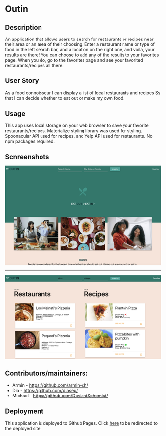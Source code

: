 # Outin

## Description
An application that allows users to search for restaurants or recipes near their area or an area of their choosing. Enter a restaurant name or type of food in the left search bar, and a location on the right one, and voila, your results are there! You can choose to add any of the results to your favorites page. When you do, go to the favorites page and see your favorited restaurants/recipes all there.


## User Story
As a food connoisseur
I can display a list of local restaurants and recipes
Ss that I can decide whether to eat out or make my own food.

## Usage
This app uses local storage on your web browser to save your favorite restaurants/recipes. Materialize styling library was used for styling. Spoonacular API used for recipes, and Yelp API used for restaurants. No npm packages required. 

## Scnreenshots
![screenshot1](./Assets/screenshot1.png)


-------------------------------------------------------------------------------------------------------------------------------------------------------------------



![screenshot2](./Assets/screenshot2.png)

## Contributors/maintainers:
 * Armin - https://github.com/armin-ch/
 * Dia - https://github.com/diaseu/
 * Michael - https://github.com/DeviantSchemist/

## Deployment

This application is deployed to Github Pages. Click [here](https://deviantschemist.github.io/Project1/) to be redirected to the deployed site.
